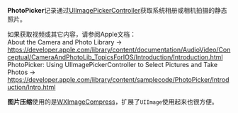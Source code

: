 **PhotoPicker**记录通过[UIImagePickerController](https://developer.apple.com/documentation/uikit/uiimagepickercontroller)获取系统相册或相机拍摄的静态照片。

如果获取视频或其它内容，请参阅Apple文档：  
About the Camera and Photo Library  -> https://developer.apple.com/library/content/documentation/AudioVideo/Conceptual/CameraAndPhotoLib_TopicsForIOS/Introduction/Introduction.html  
PhotoPicker: Using UIImagePickerController to Select Pictures and Take Photos  ->
https://developer.apple.com/library/content/samplecode/PhotoPicker/Introduction/Intro.html

**图片压缩**使用的是[WXImageCompress](https://github.com/hucool/WXImageCompress)，扩展了`UIImage`使用起来也很方便。